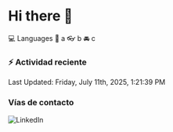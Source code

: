 # Hi there 👋

:computer: Languages
:pencil: a
:eyeglasses: b
:oncoming_automobile: c

### :zap: Actividad reciente
<!--RECENT_ACTIVITY:start-->
<!--RECENT_ACTIVITY:end-->
<!--RECENT_ACTIVITY:last_update-->
Last Updated: Friday, July 11th, 2025, 1:21:39 PM
<!--RECENT_ACTIVITY:last_update_end-->

### Vías de contacto

![LinkedIn](https://www.linkedin.com/in/irving-hernández-226846205/)
